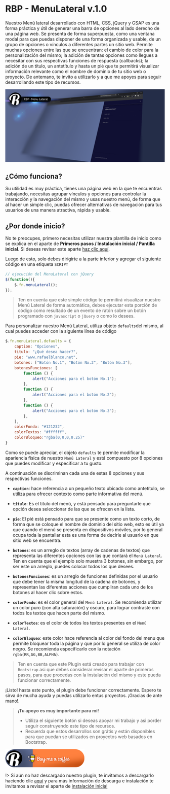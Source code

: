 # RBP - MenuLateral v.1.0

Nuestro Menú lateral desarrollado con HTML, CSS, jQuery y GSAP es una forma práctica y útil de generar una barra de opciones al lado derecho de una página web. Se presenta de forma superpuesta, como una ventana modal para que puedas disponer de una forma organizada y usable, de un grupo de opciones o vínculos a diferentes partes un sitio web. Permite muchas opciones entre las que se encuentran: el cambio de color para la personalización del mismo; la adición de tantas opciones como llegues a necesitar con sus respectivas funciones de respuesta (callbacks); la adición de un título, un antetítulo y hasta un pié que te permitirá visualizar información relevante como el nombre de dominio de tu sitio web o proyecto. De antemano, te invito a utilizarlo y a que me apoyes para seguir desarrollando este tipo de recursos. 

<img src="_media/menu-lateral/rbp-menu-lateral-banner.png"/>

## ¿Cómo funciona?

Su utilidad es muy práctica, tienes una página web en la que te encuentras trabajando, necesitas agrupar vínculos y opciones para controlar la interacción y la navegación del mismo y usas nuestro menú, de forma que al hacer un simple clic, puedas ofrecer alternativas de navegación para tus usuarios de una manera atractiva, rápida y usable. 

## ¿Por donde inicio?

No te preocupes, primero necesitas utilizar nuestra plantilla de inicio como se explica en el aparte de <b>Primeros pasos / Instalación inicial / Pantilla inicial</b>. Si deseas revisar este aparte [haz clic aquí](primeros_pasos?id=plantilla-inicial).

Luego de esto, solo debes dirigirte a la parte inferior y agregar el siguiente código en una etiqueta <code>SCRIPT</code>

```` js
// ejecución del MenuLateral con jQuery
$(function(){
    $.fn.menuLateral();
});
````
> Ten en cuenta que este simple código te permitirá visualizar nuestro Menú Lateral de forma automática, debes ejecutar esta porción de código como resultado de un evento de ratón sobre un botón programado con <code>javascript</code> o <code>jQuery</code> o como lo desees.

Para personalizar nuestro Menú Lateral, utiliza objeto <code>defaults</code>del mismo, al cual puedes acceder con la siguiente línea de código

````javascript
$.fn.menuLateral.defaults = {
    caption: "Opciones",
    titulo: "¿Qué desea hacer?",
    pie: "www.rafaelblanco.net",
    botones: ["Botón No.1", "Botón No.2", "Botón No.3"],
    botonesFunciones: [
        function () {
            alert("Acciones para el botón No.1");
        },
        function () {
            alert("Acciones para el botón No.2");
        },
        function () {
            alert("Acciones para el botón No.3");
        },
    ],
    colorFondo: "#121232",
    colorTextos: "#ffffff",
    colorBloqueo:"rgba(0,0,0,0.25)"
}
````

Como se puede apreciar, el objeto <code>defaults</code> te permite modificar la apariencia física de nuestro <code>Manú Lateral</code> y está compuesto por 8 opciones que puedes modificar y especificar a tu gusto.

A continuación se discriminan cada una de estas 8 opciones y sus respectivas funciones.

- <b><code>caption</code></b>: hace referencia a un pequeño texto ubicado como antetítulo, se utiliza para ofrecer contexto como parte informativa del menú.

- <b><code>titulo</code></b>: Es el titulo del menú, y está pensado para preguntarle que opción desea seleccionar de las que se ofrecen en la lista.

- <b><code>pie</code></b>: El pié está pensado para que se presente como un texto corto, de forma que se coloque el nombre de dominio del sitio web, esto es útil ya que cuando el menú se presenta en dispositivos móviles, por lo general ocupa toda la pantallar esta es una forma de decirle al usuario en que sitio web se encuentra.

- <b><code>botones</code></b>: es un arreglo de textos (array de cadenas de textos) que representa las diferentes opciones con las que contará el <code>Menú Lateral</code>. Ten en cuenta que el ejemplo solo muestra 3 botones, sin embargo, por ser este un arreglo, puedes colocar todos los que desees.

- <b><code>botonesFunciones</code></b>: es un arreglo de funciones definidas por el usuario que debe tener la misma longitud de la cadena de botones, y representan las diferentes acciones que cumpliran cada uno de los botones al hacer clic sobre estos.

- <b><code>colorFondo</code></b>: es el color general del <code>Menú Lateral</code>. Se recomienda utilizar un color puro (con alta saturación) y oscuro, para lograr contraste con todos los textos que hacen parte del mismo.

- <b><code>colorTextos</code></b>: es el color de todos los textos presentes en el <code>Menú Lateral</code>.

- <b><code>colorBloqueo</code></b>: este color hace referencia al color del fondo del menu que permite bloquear toda la página y que por lo general se utiliza de color negro. Se recomienda especificarlo con la notación <code>rgba(RR,GG,BB,ALPHA)</code>.

> Ten en cuenta que este Plugin está creado para trabajar con <code>Bootstrap</code> asi que debes considerar revisar el aparte de primeros pasos, para que procedas con la instalación del mismo y este pueda funcionar correctamente.

¡Listo! hasta este punto, el plugin debe funcionar correctamente. Espero te sirva de mucha ayuda y puedas utilizarlo entus proyectos. ¡Gracias de ante mano!.


> <b>¡Tu apoyo es muy importante para mi!</b><br>
> * Utiliza el siguiente botón si deseas apoyar mi trabajo y asi porder seguir construyendo este tipo de recursos. 
> * Recuerda que estos desarrollos son grátis y están disponibles para que puedan se utilizados en proyectos web basados en Bootstrap. 

<a target="_blank" href="https://www.buymeacoffee.com/rafaelblanco">![Buy me a Coffe!](_media/BuyMeACoffe-02.png)</a>

!> Si aún no haz descargado nuestro plugin, te invitamos a descargarlo haciendo clic [aquí](https://github.com/rafaelblanco00/RBPNetPlugins) y para más información de descarga e instalación te invitamos a revisar el aparte de [instalación inicial](primeros_pasos.md)